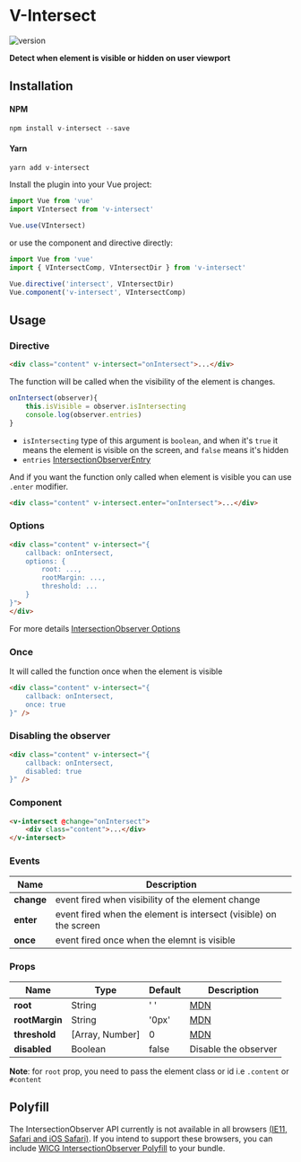 # V-Intersect

![version](https://img.shields.io/npm/v/v-intersect)

**Detect when element is visible or hidden on user viewport**

## Installation

#### NPM
```javascript
npm install v-intersect --save
```
#### Yarn
```javascript
yarn add v-intersect
```

Install the plugin into your Vue project:
```javascript
import Vue from 'vue'
import VIntersect from 'v-intersect'

Vue.use(VIntersect)
```
or use the component and directive directly:
```javascript
import Vue from 'vue'
import { VIntersectComp, VIntersectDir } from 'v-intersect'

Vue.directive('intersect', VIntersectDir)
Vue.component('v-intersect', VIntersectComp)
```

## Usage
### Directive

```html
<div class="content" v-intersect="onIntersect">...</div>
```
The function will be called when the visibility of the element is changes.
```javascript
onIntersect(observer){
    this.isVisible = observer.isIntersecting
    console.log(observer.entries)
}
```
- `isIntersecting` type of this argument is `boolean`, and when it's `true` it means the element is visible on the screen, and `false` means it's hidden
- `entries` [IntersectionObserverEntry](https://developer.mozilla.org/en-US/docs/Web/API/IntersectionObserverEntry)

And if you want the function only called when element is visible you can use `.enter` modifier.
``` html
<div class="content" v-intersect.enter="onIntersect">...</div>
```
### Options

```html
<div class="content" v-intersect="{
    callback: onIntersect,
    options: {
        root: ...,
        rootMargin: ...,
        threshold: ...
    }
}">
</div>
```
For more details [IntersectionObserver Options](https://developer.mozilla.org/en-US/docs/Web/API/IntersectionObserver/IntersectionObserver#Parameters)

### Once

It will called the function once when the element is visible
```html
<div class="content" v-intersect="{
    callback: onIntersect,
    once: true
}" />
```
### Disabling the observer

```html
<div class="content" v-intersect="{
    callback: onIntersect,
    disabled: true
}" />
```

### Component

```html
<v-intersect @change="onIntersect">
    <div class="content">...</div>
</v-intersect>
```
### Events

| Name |  Description |
|---|---|
| **change**  |  event fired when visibility of the element change |
| **enter**  |  event fired when the element is intersect (visible) on the screen|
| **once** | event fired once when the elemnt is visible |

### Props

| Name  | Type  | Default  | Description  |
|---|---|---|---|
| **root** |  String | ' '  |  [MDN](https://developer.mozilla.org/en-US/docs/Web/API/Intersection_Observer_API#Intersection_observer_options) |
| **rootMargin**  | String  |  '0px' | [MDN](https://developer.mozilla.org/en-US/docs/Web/API/Intersection_Observer_API#Intersection_observer_options)  |
| **threshold** | [Array, Number] | 0 | [MDN](https://developer.mozilla.org/en-US/docs/Web/API/Intersection_Observer_API#Intersection_observer_options)|
| **disabled** | Boolean | false | Disable the observer |

**Note**: for `root` prop, you need to pass the element class or id i.e `.content` or `#content`

## Polyfill
The IntersectionObserver API currently is not available in all browsers [(IE11, Safari and iOS Safari)](http://caniuse.com/#feat=intersectionobserver). If you intend to support these browsers, you can include [WICG IntersectionObserver Polyfill](https://github.com/w3c/IntersectionObserver/tree/master/polyfill) to your bundle.